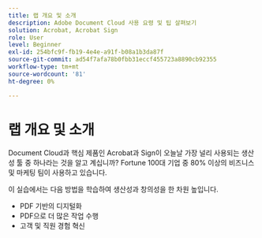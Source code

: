 ```yaml
---
title: 랩 개요 및 소개
description: Adobe Document Cloud 사용 요령 및 팁 살펴보기
solution: Acrobat, Acrobat Sign
role: User
level: Beginner
exl-id: 254bfc9f-fb19-4e4e-a91f-b08a1b3da87f
source-git-commit: ad54f7afa78b0fbb31eccf455723a8890cb92355
workflow-type: tm+mt
source-wordcount: '81'
ht-degree: 0%

---
```


# 랩 개요 및 소개

Document Cloud과 핵심 제품인 Acrobat과 Sign이 오늘날 가장 널리 사용되는 생산성 툴 중 하나라는 것을 알고 계십니까? Fortune 100대 기업 중 80% 이상의 비즈니스 및 마케팅 팀이 사용하고 있습니다.

이 실습에서는 다음 방법을 학습하여 생산성과 창의성을 한 차원 높입니다.

* PDF 기반의 디지털화
* PDF으로 더 많은 작업 수행
* 고객 및 직원 경험 혁신
